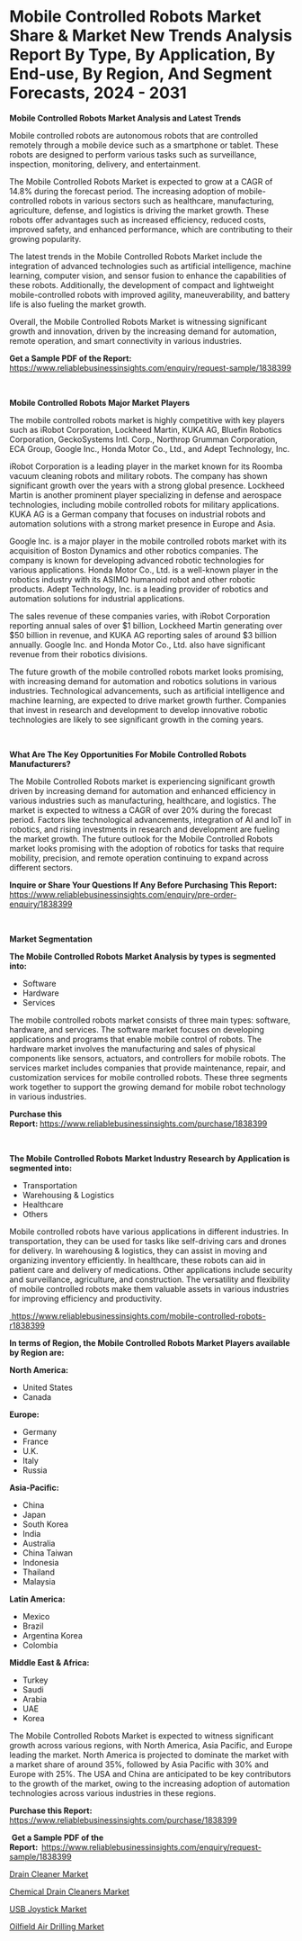 <p><h1>Mobile Controlled Robots Market Share & Market New Trends Analysis Report By Type, By Application, By End-use, By Region, And Segment Forecasts, 2024 - 2031</h1></p><p><strong>Mobile Controlled Robots Market Analysis and Latest Trends</strong></p>
<p><p>Mobile controlled robots are autonomous robots that are controlled remotely through a mobile device such as a smartphone or tablet. These robots are designed to perform various tasks such as surveillance, inspection, monitoring, delivery, and entertainment.</p><p>The Mobile Controlled Robots Market is expected to grow at a CAGR of 14.8% during the forecast period. The increasing adoption of mobile-controlled robots in various sectors such as healthcare, manufacturing, agriculture, defense, and logistics is driving the market growth. These robots offer advantages such as increased efficiency, reduced costs, improved safety, and enhanced performance, which are contributing to their growing popularity.</p><p>The latest trends in the Mobile Controlled Robots Market include the integration of advanced technologies such as artificial intelligence, machine learning, computer vision, and sensor fusion to enhance the capabilities of these robots. Additionally, the development of compact and lightweight mobile-controlled robots with improved agility, maneuverability, and battery life is also fueling the market growth.</p><p>Overall, the Mobile Controlled Robots Market is witnessing significant growth and innovation, driven by the increasing demand for automation, remote operation, and smart connectivity in various industries.</p></p>
<p><strong>Get a Sample PDF of the Report:&nbsp;</strong> <a href="https://www.reliablebusinessinsights.com/enquiry/request-sample/1838399">https://www.reliablebusinessinsights.com/enquiry/request-sample/1838399</a></p>
<p>&nbsp;</p>
<p><strong>Mobile Controlled Robots Major Market Players</strong></p>
<p><p>The mobile controlled robots market is highly competitive with key players such as iRobot Corporation, Lockheed Martin, KUKA AG, Bluefin Robotics Corporation, GeckoSystems Intl. Corp., Northrop Grumman Corporation, ECA Group, Google Inc., Honda Motor Co., Ltd., and Adept Technology, Inc.</p><p>iRobot Corporation is a leading player in the market known for its Roomba vacuum cleaning robots and military robots. The company has shown significant growth over the years with a strong global presence. Lockheed Martin is another prominent player specializing in defense and aerospace technologies, including mobile controlled robots for military applications. KUKA AG is a German company that focuses on industrial robots and automation solutions with a strong market presence in Europe and Asia.</p><p>Google Inc. is a major player in the mobile controlled robots market with its acquisition of Boston Dynamics and other robotics companies. The company is known for developing advanced robotic technologies for various applications. Honda Motor Co., Ltd. is a well-known player in the robotics industry with its ASIMO humanoid robot and other robotic products. Adept Technology, Inc. is a leading provider of robotics and automation solutions for industrial applications.</p><p>The sales revenue of these companies varies, with iRobot Corporation reporting annual sales of over $1 billion, Lockheed Martin generating over $50 billion in revenue, and KUKA AG reporting sales of around $3 billion annually. Google Inc. and Honda Motor Co., Ltd. also have significant revenue from their robotics divisions.</p><p>The future growth of the mobile controlled robots market looks promising, with increasing demand for automation and robotics solutions in various industries. Technological advancements, such as artificial intelligence and machine learning, are expected to drive market growth further. Companies that invest in research and development to develop innovative robotic technologies are likely to see significant growth in the coming years.</p></p>
<p>&nbsp;</p>
<p><strong>What Are The Key Opportunities For Mobile Controlled Robots Manufacturers?</strong></p>
<p><p>The Mobile Controlled Robots market is experiencing significant growth driven by increasing demand for automation and enhanced efficiency in various industries such as manufacturing, healthcare, and logistics. The market is expected to witness a CAGR of over 20% during the forecast period. Factors like technological advancements, integration of AI and IoT in robotics, and rising investments in research and development are fueling the market growth. The future outlook for the Mobile Controlled Robots market looks promising with the adoption of robotics for tasks that require mobility, precision, and remote operation continuing to expand across different sectors.</p></p>
<p><strong>Inquire or Share Your Questions If Any Before Purchasing This Report:</strong> <a href="https://www.reliablebusinessinsights.com/enquiry/pre-order-enquiry/1838399">https://www.reliablebusinessinsights.com/enquiry/pre-order-enquiry/1838399</a></p>
<p>&nbsp;</p>
<p><strong>Market Segmentation</strong></p>
<p><strong>The Mobile Controlled Robots Market Analysis by types is segmented into:</strong></p>
<p><ul><li>Software</li><li>Hardware</li><li>Services</li></ul></p>
<p><p>The mobile controlled robots market consists of three main types: software, hardware, and services. The software market focuses on developing applications and programs that enable mobile control of robots. The hardware market involves the manufacturing and sales of physical components like sensors, actuators, and controllers for mobile robots. The services market includes companies that provide maintenance, repair, and customization services for mobile controlled robots. These three segments work together to support the growing demand for mobile robot technology in various industries.</p></p>
<p><strong>Purchase this Report:&nbsp;</strong><a href="https://www.reliablebusinessinsights.com/purchase/1838399">https://www.reliablebusinessinsights.com/purchase/1838399</a></p>
<p>&nbsp;</p>
<p><strong>The Mobile Controlled Robots Market Industry Research by Application is segmented into:</strong></p>
<p><ul><li>Transportation</li><li>Warehousing & Logistics</li><li>Healthcare</li><li>Others</li></ul></p>
<p><p>Mobile controlled robots have various applications in different industries. In transportation, they can be used for tasks like self-driving cars and drones for delivery. In warehousing & logistics, they can assist in moving and organizing inventory efficiently. In healthcare, these robots can aid in patient care and delivery of medications. Other applications include security and surveillance, agriculture, and construction. The versatility and flexibility of mobile controlled robots make them valuable assets in various industries for improving efficiency and productivity.</p></p>
<p><a href="https://www.reliablebusinessinsights.com/mobile-controlled-robots-r1838399">&nbsp;https://www.reliablebusinessinsights.com/mobile-controlled-robots-r1838399</a></p>
<p><strong>In terms of Region, the Mobile Controlled Robots Market Players available by Region are:</strong></p>
<p>
    <p> <strong> North America: </strong>
        <ul>
            <li>United States</li>
            <li>Canada</li>
        </ul>
        </p> 
    <p> <strong> Europe: </strong>
        <ul>
            <li>Germany</li>
            <li>France</li>
            <li>U.K.</li>
            <li>Italy</li>
            <li>Russia</li>
        </ul>
        </p> 
    <p> <strong> Asia-Pacific: </strong>
        <ul>
            <li>China</li>
            <li>Japan</li>
            <li>South Korea</li>
            <li>India</li>
            <li>Australia</li>
            <li>China Taiwan</li>
            <li>Indonesia</li>
            <li>Thailand</li>
            <li>Malaysia</li>
        </ul>
        </p> 
    <p> <strong> Latin America: </strong>
        <ul>
            <li>Mexico</li>
            <li>Brazil</li>
            <li>Argentina Korea</li>
            <li>Colombia</li>
        </ul>
        </p> 
    <p> <strong> Middle East & Africa: </strong>
        <ul>
            <li>Turkey</li>
            <li>Saudi</li>
            <li>Arabia</li>
            <li>UAE</li>
            <li>Korea</li>
        </ul>
    </p>
    </p>
<p><p>The Mobile Controlled Robots Market is expected to witness significant growth across various regions, with North America, Asia Pacific, and Europe leading the market. North America is projected to dominate the market with a market share of around 35%, followed by Asia Pacific with 30% and Europe with 25%. The USA and China are anticipated to be key contributors to the growth of the market, owing to the increasing adoption of automation technologies across various industries in these regions.</p></p>
<p><strong>Purchase this Report: </strong><a href="https://www.reliablebusinessinsights.com/purchase/1838399">https://www.reliablebusinessinsights.com/purchase/1838399</a></p>
<p>&nbsp;<strong>Get a Sample PDF of the Report:&nbsp;&nbsp;</strong><a href="https://www.reliablebusinessinsights.com/enquiry/request-sample/1838399">https://www.reliablebusinessinsights.com/enquiry/request-sample/1838399</a></p>
<p><strong></strong></p>
<p><p><a href="https://github.com/KaliWatsica/Market-Research-Report-List-1/blob/main/drain-cleaner-market.md">Drain Cleaner Market</a></p><p><a href="https://github.com/abdulKoss1914/Market-Research-Report-List-1/blob/main/chemical-drain-cleaners-market.md">Chemical Drain Cleaners Market</a></p><p><a href="https://www.linkedin.com/pulse/global-usb-joystick-market-exploring-share-trends-future-ixhmc">USB Joystick Market</a></p><p><a href="https://www.linkedin.com/pulse/oilfield-air-drilling-market-outlook-forecast-from-2lbyf">Oilfield Air Drilling Market</a></p></p>